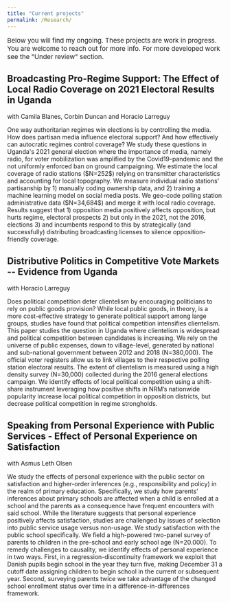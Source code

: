 ```yaml
---
title: "Current projects"
permalink: /Research/
---
```

<p style="font-size:15px"> Below you will find my ongoing. These projects are work in progress. You are welcome to reach out for more info. For more developed work see the "Under review" section. </p>


<h2> Broadcasting Pro-Regime Support: The Effect of Local Radio Coverage on 2021 Electoral Results in Uganda </h2> with Camila Blanes, Corbin Duncan and Horacio Larreguy

<p style="font-size:14px"> One way authoritarian regimes win elections is by controlling the media. How does partisan media influence electoral support? And how effectively can autocratic regimes control coverage? We study these questions in Uganda's 2021 general election where the importance of media, namely radio, for voter mobilization was amplified by the Covid19-pandemic and the not uniformly enforced ban on ground campaigning. We estimate the local coverage of radio stations ($N=252$) relying on transmitter characteristics and accounting for local topography. We measure individual radio stations' partisanship by 1) manually coding ownership data, and 2) training a machine learning model on social media posts. We geo-code polling station administrative data ($N=34,684$) and merge it with local radio coverage. Results suggest that 1) opposition media positively affects opposition, but hurts regime, electoral prospects 2) but only in the 2021, not the 2016, elections 3) and incumbents respond to this by strategically (and successfully) distributing broadcasting licenses to silence opposition-friendly coverage. </p>

<h2> Distributive Politics in Competitive Vote Markets -- Evidence from Uganda </h2>
with Horacio Larreguy

<p style="font-size:14px"> Does political competition deter clientelism by encouraging politicians to rely on public goods provision? While local public goods, in theory, is a more cost-effective strategy to generate political support among large groups, studies have found that political competition intensifies clientelism. This paper studies the question in Uganda where clientelism is widespread and political competition between candidates is increasing. We rely on the universe of public expenses, down to village-level, generated by national and sub-national government between 2012 and 2018 (N=380,000). The official voter registers allow us to link villages to their respective polling station electoral results. The extent of clientelism is measured using a high density survey (N=30,000) collected during the 2016 general elections campaign. We identify effects of local political competition using a shift-share instrument leveraging how positive shifts in NRM’s nationwide popularity increase local political competition in opposition districts, but decrease political competition in regime strongholds. </p>


<h2> Speaking from Personal Experience with Public Services - Effect of Personal Experience on Satisfaction  </h2>
with Asmus Leth Olsen

<p style="font-size:14px"> We study the effects of personal experience with the public sector on satisfaction and higher-order inferences (e.g., responsibility and policy) in the realm of primary education. Specifically, we study how parents’ inferences about primary schools are affected when a child is enrolled at a school and the parents as a consequence have frequent encounters with said school. While the literature suggests that personal experience positively affects satisfaction, studies are challenged by issues of selection into public service usage versus non-usage. We study satisfaction with the public school specifically. We field a high-powered two-panel survey of parents to children in the pre-school and early school age (N=20.000). To remedy challenges to causality, we identify effects of personal experience in two ways. First, in a regression-discontinuity framework we exploit that Danish pupils begin school in the year they turn five, making December 31 a cutoff date assigning children to begin school in the current or subsequent year. Second, surveying parents twice we take advantage of the changed school enrollment status over time in a difference-in-differences framework. </p>
